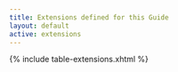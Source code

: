 ```yaml
---
title: Extensions defined for this Guide
layout: default
active: extensions 
---
```


 {% include table-extensions.xhtml %}
